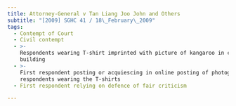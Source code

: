 ```yaml
---
title: Attorney-General v Tan Liang Joo John and Others
subtitle: "[2009] SGHC 41 / 18\_February\_2009"
tags:
  - Contempt of Court
  - Civil contempt
  - >-
    Respondents wearing T-shirt imprinted with picture of kangaroo in court
    building
  - >-
    First respondent posting or acquiescing in online posting of photograph of
    respondents wearing the T-shirts
  - First respondent relying on defence of fair criticism

---
```



